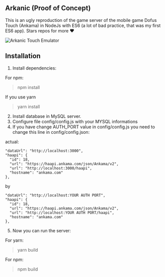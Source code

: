 ## Arkanic (Proof of Concept)
This is an ugly reproduction of the game server of the mobile game Dofus Touch (Ankama) in NodeJs with ES6 (a lot of bad practice, that was my first ES6 app).
Stars repos for more :heart:

![Arkanic Touch Emulator](https://i.gyazo.com/6304eb72c61cb358737ad8c6787a6fd7.png)

## Installation

 1. Install dependencies:

For npm:
> npm install

If you use yarn
> yarn install

 2. Install database in MySQL server.
 3. Configure file config/config.js with your MYSQL informations
 4. If you have change AUTH_PORT value in config/config.js you need to change this line in config/config.json:

actual:

    "dataUrl": "http://localhost:3000",  
    "haapi": {  
      "id": 18,  
      "url": "https://haapi.ankama.com/json/Ankama/v2",  
      "url": "http://localhost:3000/haapi",  
      "hostname": "ankama.com"  
    },


 by 

    "dataUrl": "http://localhost:YOUR AUTH PORT",  
    "haapi": {  
      "id": 18,  
      "url": "https://haapi.ankama.com/json/Ankama/v2",  
      "url": "http://localhost:YOUR AUTH PORT/haapi",  
      "hostname": "ankama.com"  
    },

5. Now you can run the server:

For yarn:
> yarn build

For npm:
>npm build
